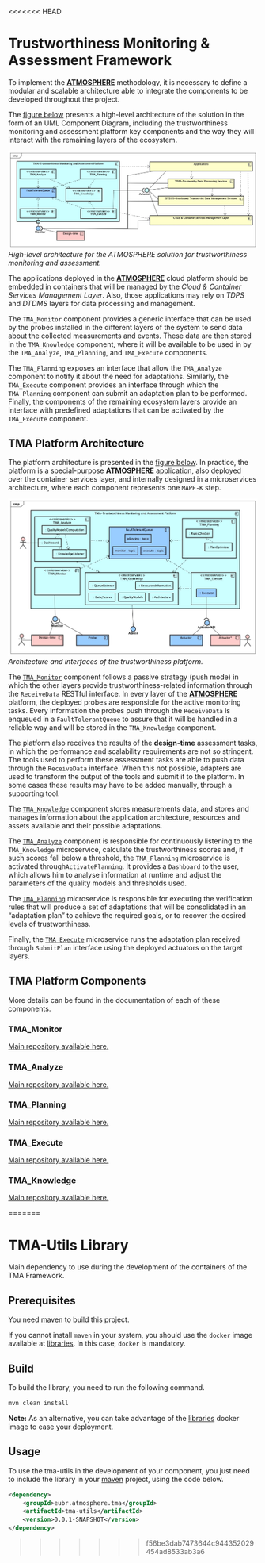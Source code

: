 <<<<<<< HEAD
#  Trustworthiness Monitoring &amp; Assessment Framework


To implement the [**ATMOSPHERE**](http://www.atmosphere-eubrazil.eu) methodology, it is necessary to define a modular and scalable architecture able to integrate the components to be developed throughout the project.

The [figure below](architecture/diagrams/TMA-Platform_Architecture.jpg) presents a high-level architecture of the solution in the form of an UML Component Diagram, including the trustworthiness monitoring and assessment platform key components and the way they will interact with the remaining layers of the ecosystem.

*![High level architecture of TMA Framework](architecture/diagrams/TMA-Platform_Architecture.jpg)High-level architecture for the ATMOSPHERE solution for trustworthiness monitoring and assessment.*


The applications deployed in the [**ATMOSPHERE**](http://www.atmosphere-eubrazil.eu) cloud platform should be embedded in containers that will be managed by the *Cloud & Container Services Management Layer*. 
Also, those applications may rely on *TDPS* and *DTDMS* layers for data processing and management.

The `TMA_Monitor` component provides a generic interface that can be used by the probes installed in the different layers of the system to send data about the collected measurements and events. 
These data are then stored in the `TMA_Knowledge` component, where it will be available to be used in by the `TMA_Analyze`, `TMA_Planning`, and `TMA_Execute` components.

The `TMA_Planning` exposes an interface that allow the `TMA_Analyze` component to notify it about the need for adaptations. 
Similarly, the `TMA_Execute` component provides an interface through which the `TMA_Planning` component can submit an adaptation plan to be performed.
Finally, the components of the remaining ecosystem layers provide an interface with predefined adaptations that can be activated by the `TMA_Execute` component.



## TMA Platform Architecture

The platform architecture is presented in the [figure below](architecture/diagrams/TMA-Platform_Detailed_Architecture.jpg). 
In practice, the platform is a special-purpose [**ATMOSPHERE**](http://www.atmosphere-eubrazil.eu) application, also deployed over the container services layer, and internally designed in a microservices architecture, where each component represents one `MAPE-K` step.


*![High level architecture of TMA Framework](architecture/diagrams/TMA-Platform_Detailed_Architecture.jpg) Architecture and interfaces of the trustworthiness platform.*


The [`TMA_Monitor`](#tma_monitor) component follows a passive strategy (push mode) in which the other layers provide trustworthiness-related information through the `ReceiveData` RESTful interface. 
In every layer of the [**ATMOSPHERE**](http://www.atmosphere-eubrazil.eu) platform, the deployed probes are responsible for the active monitoring tasks. 
Every information the probes push through the `ReceiveData` is enqueued in a `FaultTolerantQueue` to assure that it will be handled in a reliable way and will be stored in the `TMA_Knowledge` component.
 
The platform also receives the results of the **design-time** assessment tasks, in which the performance and scalability requirements are not so stringent. 
The tools used to perform these assessment tasks are able to push data through the `ReceiveData` interface. 
When this not possible, adapters are used to transform the output of the tools and submit it to the platform. 
In some cases these results may have to be added manually, through a supporting tool.

The [`TMA_Knowledge`](#tma_knowledge) component stores measurements data, and stores and manages information about the application architecture, resources and assets available and their possible adaptations.

The [`TMA_Analyze`](#tma_analyze) component is responsible for continuously listening to the `TMA_Knowledge` microservice, calculate the trustworthiness scores and, if such scores fall below a threshold, the `TMA_Planning` microservice is activated through`ActivatePlanning`. 
It provides a `Dashboard` to the user, which allows him to analyse information at runtime and adjust the parameters of the quality models and thresholds used.

The [`TMA_Planning`](#tma_planning) microservice is responsible for executing the verification rules that will produce a set of adaptations that will be consolidated in an “adaptation plan” to achieve the required goals, or to recover the desired levels of trustworthiness.

Finally, the [`TMA_Execute`](#tma_execute) microservice runs the adaptation plan received through `SubmitPlan` interface using the deployed actuators on the target layers.



## TMA Platform Components
More details can be found in the documentation of each of these components.

### TMA\_Monitor
[Main repository available here.](https://github.com/eubr-atmosphere/tma-framework-m)

### TMA\_Analyze
[Main repository available here.](https://github.com/eubr-atmosphere/tma-framework-a)

### TMA\_Planning
[Main repository available here.](https://github.com/eubr-atmosphere/tma-framework-p)

### TMA\_Execute
[Main repository available here.](https://github.com/eubr-atmosphere/tma-framework-e)

### TMA\_Knowledge
[Main repository available here.](https://github.com/eubr-atmosphere/tma-framework-k)








=======
# TMA-Utils Library 

Main dependency to use during the development of the containers of the TMA Framework.


## Prerequisites

You need [maven](https://maven.apache.org/) to build this project.

If you cannot install `maven` in your system, you should use the `docker` image available at [libraries](../). In this case, `docker` is mandatory.


## Build

To build the library, you need to run the following command.

```sh
mvn clean install
```

**Note:** As an alternative, you can take advantage of the [libraries](../) docker image to ease your deployment.

## Usage

To use the tma-utils in the development of your component, you just need to include the library in your [maven](https://maven.apache.org/) project, using the code below.

```xml
<dependency>
    <groupId>eubr.atmosphere.tma</groupId>
    <artifactId>tma-utils</artifactId>
    <version>0.0.1-SNAPSHOT</version>
</dependency>
```
>>>>>>> f56be3dab7473644c944352029454ad8533ab3a6
